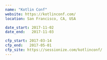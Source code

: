 ```yaml
---
name: "Kotlin Conf"
website: https://kotlinconf.com/
location: San Francisco, CA, USA

date_start: 2017-11-02
date_end:   2017-11-03

cfp_start: 2017-03-14
cfp_end:   2017-05-01
cfp_site: https://sessionize.com/kotlinconf/
---
```

